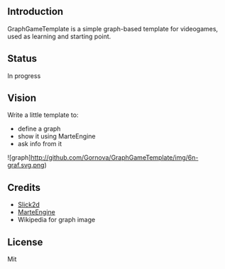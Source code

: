 ## Introduction

GraphGameTemplate is a simple graph-based template for videogames, used as learning and starting point.

## Status

In progress

## Vision

Write a little template to:
* define a graph
* show it using MarteEngine
* ask info from it

![graph]http://github.com/Gornova/GraphGameTemplate/img/6n-graf.svg.png) 

## Credits
* [Slick2d](http://slick.cokeandcode.com/)
* [MarteEngine](http://github.com/Gornova/MarteEngine)
* Wikipedia for graph image

## License

Mit